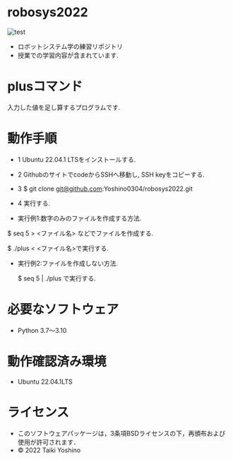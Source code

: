 # robosys2022
![test](https://github.com/Yoshino0304/robosys2022/actions/workflows/test.yml/badge.svg)
* ロボットシステム学の練習リポジトリ
* 授業での学習内容が含まれています.

# plusコマンド
入力した値を足し算するプログラムです.

# 動作手順
* 1 Ubuntu 22.04.1 LTSをインストールする.
* 2 GithubのサイトでcodeからSSHへ移動し, SSH keyをコピーする. 
* 3 $ git clone git@github.com:Yoshino0304/robosys2022.git
* 4 実行する. 
    
* 実行例1:数字のみのファイルを作成する方法.

$ seq 5 > <ファイル名>  などでファイルを作成する.

$ ./plus < <ファイル名>で実行する.

* 実行例2:ファイルを作成しない方法.

   $ seq 5 | ./plus  で実行する. 　

# 必要なソフトウェア
* Python 3.7～3.10

# 動作確認済み環境
* Ubuntu 22.04.1LTS 

# ライセンス
 * このソフトウェアパッケージは，3条項BSDライセンスの下，再頒布および使用が許可されます．
 * © 2022 Taiki Yoshino
